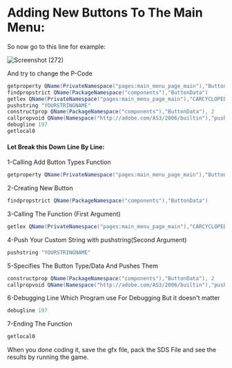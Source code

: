 # Adding New Buttons To The Main Menu:
So now go to this line for example:

![Screenshot (272)](https://user-images.githubusercontent.com/63361129/142378722-5e9b5976-df51-47b0-a283-d3784577dded.png)

And try to change the P-Code 
```actionscript
getproperty QName(PrivateNamespace("pages:main_menu_page_main"),"ButtonTypes")
findpropstrict QName(PackageNamespace("components"),"ButtonData") 
getlex QName(PrivateNamespace("pages:main_menu_page_main"),"CARCYCLOPEDIA") 
pushstring "YOURSTRINGNAME"
constructprop QName(PackageNamespace("components"),"ButtonData"), 2
callpropvoid QName(Namespace("http://adobe.com/AS3/2006/builtin"),"push"), 1
debugline 197
getlocal0
```
#### Let Break this Down Line By Line:

1-Calling Add Button Types Function
```actionscript
getproperty QName(PrivateNamespace("pages:main_menu_page_main"),"ButtonTypes")
```
2-Creating New Button
```actionscript
findpropstrict QName(PackageNamespace("components"),"ButtonData")
```
3-Calling The Function (First Argument)
```actionscript
getlex QName(PrivateNamespace("pages:main_menu_page_main"),"CARCYCLOPEDIA")
```
4-Push Your Custom String with pushstring(Second Argument)  
```actionscript
pushstring "YOURSTRINGNAME"
```
5-Specifies The Button Type/Data And Pushes Them
```actionscript
constructprop QName(PackageNamespace("components"),"ButtonData"), 2
callpropvoid QName(Namespace("http://adobe.com/AS3/2006/builtin"),"push"), 1
```
6-Debugging Line Which Program use For Debugging But it doesn't matter 
```actionscript
debugline 197
```
7-Ending The Function
```actionscript
getlocal0
```

When you done coding it, save the gfx file, pack the SDS File and see the results by running the game.

